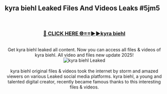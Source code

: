 ## kyra biehl Leaked Files And Videos Leaks #5jm5
<br>
<div align="center">
<h3><a href="https://watchclip.my.id/kyra biehl" rel="nofollow">🔴 CLICK HERE 🌐==►►kyra biehl</a></h3>
<br>
Get kyra biehl leaked all content. Now you can access all files & videos of kyra biehl. All video and files new update 2025!
<br>
<a href="https://watchclip.my.id/kyra biehl" rel="nofollow" data-target="animated-image.originalLink"><img src="https://i.ibb.co.com/WyWwxjT/player-gif2.gif" alt="kyra biehl Leaked" style="max-width: 100%; display: inline-block;" data-target="animated-image.originalImage"></a>
<br><br>
kyra biehl original files & videos took the internet by storm and amazed viewers on various Leaked social media platforms. kyra biehl, a young and talented digital creator, recently became famous thanks to this interesting files & videos.
</div>
<br>